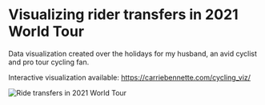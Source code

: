 # Visualizing rider transfers in 2021 World Tour  
Data visualization created over the holidays for my husband, an avid cyclist and pro tour cycling fan. 

Interactive visualization available: https://carriebennette.com/cycling_viz/

![Ride transfers in 2021 World Tour](https://github.com/carriebennette/cycling_viz/blob/main/cycling_viz.png)



